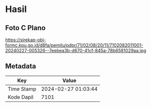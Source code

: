 # Hasil

## Foto C Plano

https://sirekap-obj-formc.kpu.go.id/d8fa/pemilu/pdpr/71/02/08/20/11/7102082011001-20240227-005326--7eebea3b-d670-41cf-845a-78b6581029aa.jpg


## Metadata

| Key        | Value               |
| ---------- | ------------------- |
| Time Stamp | 2024-02-27 01:03:44 |
| Kode Dapil | 7101                |



